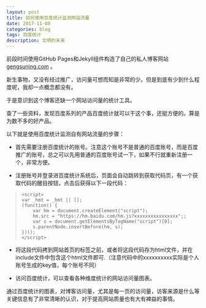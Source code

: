 ```yaml
---
layout: post
title: 如何使用百度统计监测网站流量
date: 2017-11-08
categories: blog
tags: 百度统计  
description: 文明的未来
---
```


前段时间使用GitHub Pages和Jekyll组件构造了自己的私人博客网站 [gengsuning.com](http://gengsuning.com) 。

新生事物，又没有经过推广，访问量可想而知是非常的少。但是到底有少到什么程度呢，我却一点概念都没有。

于是意识到这个博客还缺一个网站访问量的统计工具。

查了一些资料，发现百度系列的产品百度统计就可以干这个事，还挺方便的。算是为数不多的好产品。

以下就是使用百度统计监测自有网站流量的步骤：

-    首先需要注册百度统计的账号。注意这个账号不是普通的百度账号，而是百度推广的账号，总之可以先用普通的百度账号试一下，如果不行就重新注册一个，非常方便。

-    注册账号并登录进百度统计系统后，页面会自动跳转到获取代码页，有一个获取代码的醒目按钮，点击后获得以下一段代码：
>     <script>
>     var _hmt = _hmt || [];
>     (function() {
>         var hm = document.createElement("script");
>         hm.src = "https://hm.baidu.com/hm.js?xxxxxxxxxxxxxxxx";;
>         var s = document.getElementsByTagName("script")[0];
>         s.parentNode.insertBefore(hm, s);
>     })();
>     </script>

-    将这段代码拷到网站首页的<head>标签之前，或者将这段代码存为html文件，并在include文件中包含这个html文件即可.（注意代码中的xxxxxxxxxx实际是个人账号生成的key值，每个账号不同）

-  访问百度统计，可以查看各种维度统计的网站访问量图表。

通过百度统计的图表，对博客访问量，尤其是每一页的访问量，访客来源是什么等关键信息有了非常清晰的认识，对于提高网站质量也有大有裨益的事情。
